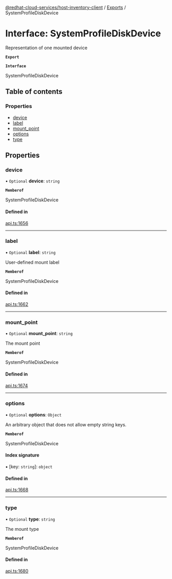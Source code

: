[@redhat-cloud-services/host-inventory-client](../README.md) / [Exports](../modules.md) / SystemProfileDiskDevice

# Interface: SystemProfileDiskDevice

Representation of one mounted device

**`Export`**

**`Interface`**

SystemProfileDiskDevice

## Table of contents

### Properties

- [device](SystemProfileDiskDevice.md#device)
- [label](SystemProfileDiskDevice.md#label)
- [mount\_point](SystemProfileDiskDevice.md#mount_point)
- [options](SystemProfileDiskDevice.md#options)
- [type](SystemProfileDiskDevice.md#type)

## Properties

### device

• `Optional` **device**: `string`

**`Memberof`**

SystemProfileDiskDevice

#### Defined in

[api.ts:1656](https://github.com/RedHatInsights/javascript-clients/blob/master/packages/host-inventory/api.ts#L1656)

___

### label

• `Optional` **label**: `string`

User-defined mount label

**`Memberof`**

SystemProfileDiskDevice

#### Defined in

[api.ts:1662](https://github.com/RedHatInsights/javascript-clients/blob/master/packages/host-inventory/api.ts#L1662)

___

### mount\_point

• `Optional` **mount\_point**: `string`

The mount point

**`Memberof`**

SystemProfileDiskDevice

#### Defined in

[api.ts:1674](https://github.com/RedHatInsights/javascript-clients/blob/master/packages/host-inventory/api.ts#L1674)

___

### options

• `Optional` **options**: `Object`

An arbitrary object that does not allow empty string keys.

**`Memberof`**

SystemProfileDiskDevice

#### Index signature

▪ [key: `string`]: `object`

#### Defined in

[api.ts:1668](https://github.com/RedHatInsights/javascript-clients/blob/master/packages/host-inventory/api.ts#L1668)

___

### type

• `Optional` **type**: `string`

The mount type

**`Memberof`**

SystemProfileDiskDevice

#### Defined in

[api.ts:1680](https://github.com/RedHatInsights/javascript-clients/blob/master/packages/host-inventory/api.ts#L1680)
